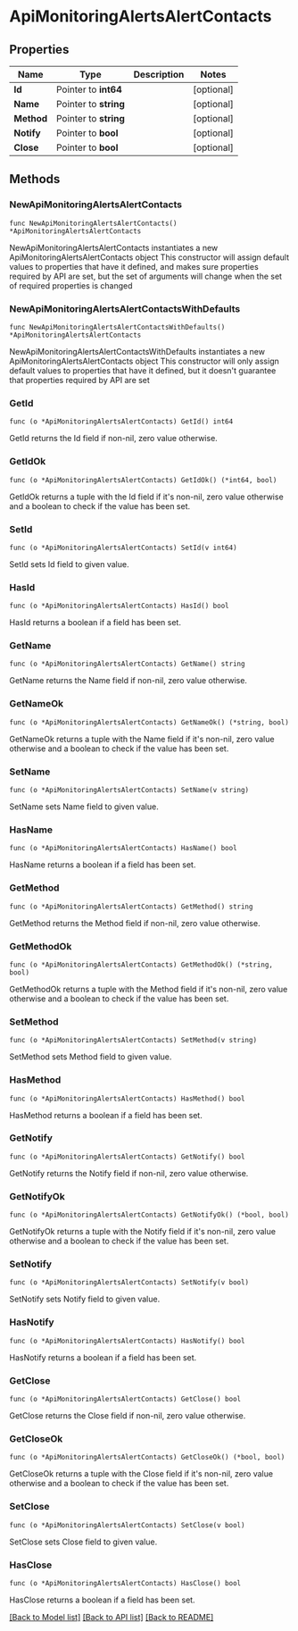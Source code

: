 # ApiMonitoringAlertsAlertContacts

## Properties

Name | Type | Description | Notes
------------ | ------------- | ------------- | -------------
**Id** | Pointer to **int64** |  | [optional] 
**Name** | Pointer to **string** |  | [optional] 
**Method** | Pointer to **string** |  | [optional] 
**Notify** | Pointer to **bool** |  | [optional] 
**Close** | Pointer to **bool** |  | [optional] 

## Methods

### NewApiMonitoringAlertsAlertContacts

`func NewApiMonitoringAlertsAlertContacts() *ApiMonitoringAlertsAlertContacts`

NewApiMonitoringAlertsAlertContacts instantiates a new ApiMonitoringAlertsAlertContacts object
This constructor will assign default values to properties that have it defined,
and makes sure properties required by API are set, but the set of arguments
will change when the set of required properties is changed

### NewApiMonitoringAlertsAlertContactsWithDefaults

`func NewApiMonitoringAlertsAlertContactsWithDefaults() *ApiMonitoringAlertsAlertContacts`

NewApiMonitoringAlertsAlertContactsWithDefaults instantiates a new ApiMonitoringAlertsAlertContacts object
This constructor will only assign default values to properties that have it defined,
but it doesn't guarantee that properties required by API are set

### GetId

`func (o *ApiMonitoringAlertsAlertContacts) GetId() int64`

GetId returns the Id field if non-nil, zero value otherwise.

### GetIdOk

`func (o *ApiMonitoringAlertsAlertContacts) GetIdOk() (*int64, bool)`

GetIdOk returns a tuple with the Id field if it's non-nil, zero value otherwise
and a boolean to check if the value has been set.

### SetId

`func (o *ApiMonitoringAlertsAlertContacts) SetId(v int64)`

SetId sets Id field to given value.

### HasId

`func (o *ApiMonitoringAlertsAlertContacts) HasId() bool`

HasId returns a boolean if a field has been set.

### GetName

`func (o *ApiMonitoringAlertsAlertContacts) GetName() string`

GetName returns the Name field if non-nil, zero value otherwise.

### GetNameOk

`func (o *ApiMonitoringAlertsAlertContacts) GetNameOk() (*string, bool)`

GetNameOk returns a tuple with the Name field if it's non-nil, zero value otherwise
and a boolean to check if the value has been set.

### SetName

`func (o *ApiMonitoringAlertsAlertContacts) SetName(v string)`

SetName sets Name field to given value.

### HasName

`func (o *ApiMonitoringAlertsAlertContacts) HasName() bool`

HasName returns a boolean if a field has been set.

### GetMethod

`func (o *ApiMonitoringAlertsAlertContacts) GetMethod() string`

GetMethod returns the Method field if non-nil, zero value otherwise.

### GetMethodOk

`func (o *ApiMonitoringAlertsAlertContacts) GetMethodOk() (*string, bool)`

GetMethodOk returns a tuple with the Method field if it's non-nil, zero value otherwise
and a boolean to check if the value has been set.

### SetMethod

`func (o *ApiMonitoringAlertsAlertContacts) SetMethod(v string)`

SetMethod sets Method field to given value.

### HasMethod

`func (o *ApiMonitoringAlertsAlertContacts) HasMethod() bool`

HasMethod returns a boolean if a field has been set.

### GetNotify

`func (o *ApiMonitoringAlertsAlertContacts) GetNotify() bool`

GetNotify returns the Notify field if non-nil, zero value otherwise.

### GetNotifyOk

`func (o *ApiMonitoringAlertsAlertContacts) GetNotifyOk() (*bool, bool)`

GetNotifyOk returns a tuple with the Notify field if it's non-nil, zero value otherwise
and a boolean to check if the value has been set.

### SetNotify

`func (o *ApiMonitoringAlertsAlertContacts) SetNotify(v bool)`

SetNotify sets Notify field to given value.

### HasNotify

`func (o *ApiMonitoringAlertsAlertContacts) HasNotify() bool`

HasNotify returns a boolean if a field has been set.

### GetClose

`func (o *ApiMonitoringAlertsAlertContacts) GetClose() bool`

GetClose returns the Close field if non-nil, zero value otherwise.

### GetCloseOk

`func (o *ApiMonitoringAlertsAlertContacts) GetCloseOk() (*bool, bool)`

GetCloseOk returns a tuple with the Close field if it's non-nil, zero value otherwise
and a boolean to check if the value has been set.

### SetClose

`func (o *ApiMonitoringAlertsAlertContacts) SetClose(v bool)`

SetClose sets Close field to given value.

### HasClose

`func (o *ApiMonitoringAlertsAlertContacts) HasClose() bool`

HasClose returns a boolean if a field has been set.


[[Back to Model list]](../README.md#documentation-for-models) [[Back to API list]](../README.md#documentation-for-api-endpoints) [[Back to README]](../README.md)


